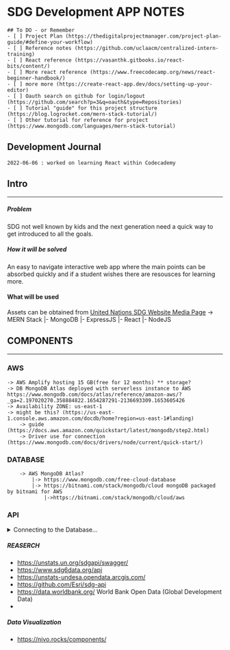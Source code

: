 
# SDG Development APP NOTES

    ## To DO - or Remember
    - [ ] Project Plan (https://thedigitalprojectmanager.com/project-plan-guide/#define-your-workflow)
    - [ ] Reference notes (https://github.com/uclaacm/centralized-intern-training)
    - [ ] React reference (https://vasanthk.gitbooks.io/react-bits/content/)
    - [ ] More react reference (https://www.freecodecamp.org/news/react-beginner-handbook/)
    - [ ] more more (https://create-react-app.dev/docs/setting-up-your-editor)
    - [ ] Oauth search on github for login/logout (https://github.com/search?p=3&q=oauth&type=Repositories)
    - [ ] Tutorial "guide" for this project structure (https://blog.logrocket.com/mern-stack-tutorial/)
    - [ ] Other tutorial for reference for project (https://www.mongodb.com/languages/mern-stack-tutorial)

## Development Journal

    2022-06-06 : worked on learning React within Codecademy
    

## Intro
<hr>

##### Problem

SDG not well known by kids and the next generation need a quick way to get introduced to all the goals.

##### How it will be solved
An easy to navigate interactive web app where the main points can be absorbed quickly and if a student wishes there are resousces for learning more.

#### What will be used
Assets can be obtained from [United Nations SDG Website Media Page](https://www.un.org/sustainabledevelopment/news/communications-material/)
    -> MERN Stack
        |- MongoDB
        |- ExpressJS
        |- React
        |- NodeJS

## COMPONENTS
<hr>

### AWS
    -> AWS Amplify hosting 15 GB(free for 12 months) ** storage?
    -> DB MongoDB Atlas deployed with serverless instance to AWS https://www.mongodb.com/docs/atlas/reference/amazon-aws/?_ga=2.197020270.358884822.1654287291-2136693309.1653605426 
    -> Availability ZONE: us-east-1 
    -> might be this? (https://us-east-1.console.aws.amazon.com/docdb/home?region=us-east-1#landing)
        -> guide (https://docs.aws.amazon.com/quickstart/latest/mongodb/step2.html)
        -> Driver use for connection (https://www.mongodb.com/docs/drivers/node/current/quick-start/)


### DATABASE

```
    -> AWS MongoDB Atlas? 
        |-> https://www.mongodb.com/free-cloud-database
        |-> https://bitnami.com/stack/mongodb/cloud mongoDB packaged by bitnami for AWS
            |->https://bitnami.com/stack/mongodb/cloud/aws
```

### API 
<details>
<summary>Connecting to the Database...</summary>

** referenced webpage https://www.mongodb.com/docs/atlas/api/data-api-resources/

Base URL 

            https://data.mongodb-api.com/app/<Data API App ID>/endpoint/data/beta
                **region specific
            https://<region>.aws.data.mongodb-api.com/app/<Data API App ID>/endpoint/data/beta
    
Single Doc - endpoint

```
            POST /action/findOne
```

```js
           curl --request POST \
                'https://data.mongodb-api.com/app/<Data API App ID>/endpoint/data/beta/action/findOne' \
                --header 'Content-Type: application/json' \
                --header 'Access-Control-Request-Headers: *' \
                --header 'api-key: <Data API Key>' \
                --data-raw '{
                    "dataSource": "Cluster0",
                    "database": "todo",
                    "collection": "tasks",
                    "filter": {
                        "text": "Do the dishes"
                    }
                }'
```
Find multiple Documents - endpoint
            POST /action/find

```js
            curl --request POST \
                'https://data.mongodb-api.com/app/<Data API App ID>/endpoint/data/beta/action/find' \
                --header 'Content-Type: application/json' \
                --header 'Access-Control-Request-Headers: *' \
                --header 'api-key: <Data API Key>' \
                --data-raw '{
                    "dataSource": "Cluster0",
                    "database": "todo",
                    "collection": "tasks",
                    "filter": {
                        "status": "complete"
                    },
                    "sort": { "completedAt": 1 },
                    "limit": 10
                }'
```

</details>

##### **REASERCH**
* https://unstats.un.org/sdgapi/swagger/
* https://www.sdg6data.org/api
* https://unstats-undesa.opendata.arcgis.com/
* https://github.com/Esri/sdg-api
* https://data.worldbank.org/ World Bank Open Data (Global Development Data)
* 

##### Data Visualization

* https://nivo.rocks/components/

